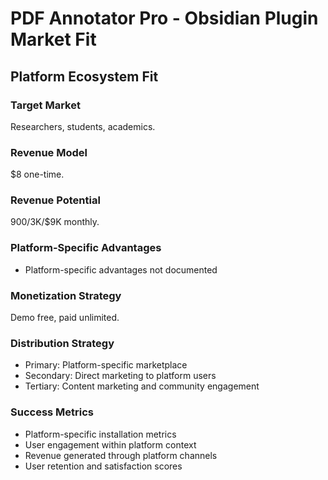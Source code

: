 # PDF Annotator Pro - Obsidian Plugin Market Fit

## Platform Ecosystem Fit

### Target Market
Researchers, students, academics.

### Revenue Model
$8 one-time.

### Revenue Potential
$900/$3K/$9K monthly.

### Platform-Specific Advantages
- Platform-specific advantages not documented

### Monetization Strategy
Demo free, paid unlimited.

### Distribution Strategy
- Primary: Platform-specific marketplace
- Secondary: Direct marketing to platform users
- Tertiary: Content marketing and community engagement

### Success Metrics
- Platform-specific installation metrics
- User engagement within platform context
- Revenue generated through platform channels
- User retention and satisfaction scores
